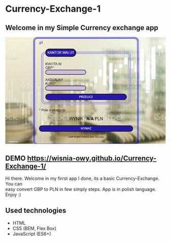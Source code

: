 # Currency-Exchange-1
## Welcome in my Simple Currency exchange app

![How to use](images/exchange.gif)


## DEMO  https://wisnia-owy.github.io/Currency-Exchange-1/

Hi there. Welcome in my firrst app I done, its a basic Currency-Exchange. You can  
easy convert GBP to PLN in few simply steps. App is in polish language. Enjoy :)

## Used technologies 
- HTML
- CSS (BEM, Flex Box)
- JavaScript (ES6+)
